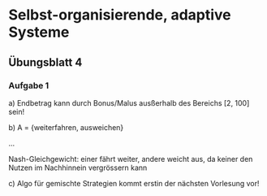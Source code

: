 # Selbst-organisierende, adaptive Systeme

## Übungsblatt 4

### Aufgabe 1

a)
Endbetrag kann durch Bonus/Malus ausßerhalb des Bereichs [2, 100] sein!

b)
A = {weiterfahren, ausweichen}

...


Nash-Gleichgewicht: einer fährt weiter, andere weicht aus, da keiner den Nutzen im Nachhinnein vergrössern
kann

c)
Algo für gemischte Strategien kommt erstin der nächsten Vorlesung vor!




